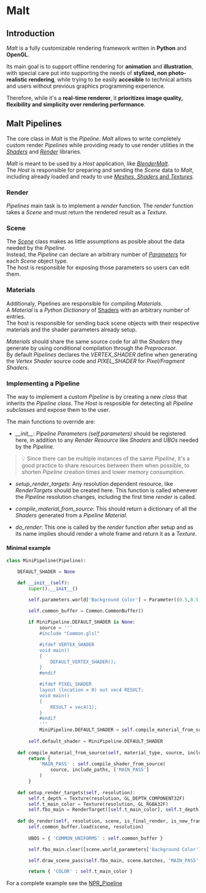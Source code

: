 # Malt

## Introduction

*Malt* is a fully customizable rendering framework written in **Python** and **OpenGL**.

Its main goal is to support offline rendering for **animation** and **illustration**, with special care put into supporting the needs of **stylized, non photo-realistic rendering**, while trying to be easily **accesible** to technical artists and users without previous graphics programming experience.

Therefore, while it's a **real-time renderer**, it **prioritizes image quality, flexibility and simplicity over rendering performance**.

## Malt Pipelines

The core class in *Malt* is the *Pipeline*.
*Malt* allows to write completely custom render *Pipelines* while providing ready to use render utilities in the [*Shaders*](Shaders) and [*Render*](Render) libraries.

*Malt* is meant to be used by a *Host* application, like [*BlenderMalt*](../BlenderMalt).  
The *Host* is responsible for preparing and sending the *Scene* data to *Malt*, including already loaded and ready to use [*Meshes*, *Shaders* and *Textures*](GL). 

### Render

*Pipelines* main task is to implement a *render* function.
The *render* function takes a *Scene* and must return the rendered result as a *Texture*.

### Scene

The [*Scene*](Scene.py) class makes as little assumptions as posible about the data needed by the *Pipeline*.  
Instead, the *Pipeline* can declare an arbitrary number of [*Parameters*](Parameter.py) for each *Scene* object type.  
The host is responsible for exposing those parameters so users can edit them.

### Materials

Additionaly, Pipelines are responsible for compiling *Materials*.  
A *Material* is a *Python Dictionary* of [Shaders](GL/Shader.py) with an arbitrary number of entries.  
The host is responsible for sending back scene objects with their respective materials and the shader parameters already setup.  

*Materials* should share the same source code for all the *Shaders* they generate by using conditional compilation through the *Preprocesor*.  
By default *Pipelines* declares the *VERTEX_SHADER* define when generating the *Vertex Shader* source code and *PIXEL_SHADER* for *Pixel/Fragment Shaders*.

### Implementing a Pipeline

The way to implement a custom *Pipeline* is by creating a new *class* that inherits the *Pipeline* *class*. The *Host* is resposible for detecting all *Pipeline* *subclasses* and expose them to the user.

The main functions to override are:

* *\_\_init__*: *Pipeline Parameters* *(self.parameters)* should be registered here, in addition to any *Render Resource* like *Shaders* and *UBOs* needed by the *Pipeline*.

> 💡 Since there can be multiple instances of the same *Pipeline*, it's a good practice to share resources between them when possible, to shorten *Pipeline* creation times and lower memory consumption.

* *setup_render_targets*: Any resolution dependent resource, like *RenderTargets* should be created here. This function is called whenever the *Pipeline* resolution changes, including the first time *render* is called.  

* *compile_material_from_source*: This should return a dictionary of all the *Shaders* generated from a *Pipeline* *Material*.

* *do_render*: This one is called by the *render* function after setup and as its name implies should render a whole frame and return it as a *Texture*.

#### Minimal example

```Python
class MiniPipeline(Pipeline):

    DEFAULT_SHADER = None

    def __init__(self):
        super().__init__()

        self.parameters.world['Background Color'] = Parameter((0.5,0.5,0.5,1), Type.FLOAT, 4)

        self.common_buffer = Common.CommonBuffer()
        
        if MiniPipeline.DEFAULT_SHADER is None: 
            source = '''
            #include "Common.glsl"

            #ifdef VERTEX_SHADER
            void main()
            {
                DEFAULT_VERTEX_SHADER();
            }
            #endif

            #ifdef PIXEL_SHADER
            layout (location = 0) out vec4 RESULT;
            void main()
            {
                RESULT = vec4(1);
            }
            #endif
            '''
            MiniPipeline.DEFAULT_SHADER = self.compile_material_from_source('mesh', source)
        
        self.default_shader = MiniPipeline.DEFAULT_SHADER
        
    def compile_material_from_source(self, material_type, source, include_paths=[]):
        return {
            'MAIN_PASS' : self.compile_shader_from_source(
                source, include_paths, ['MAIN_PASS']
            )
        }
    
    def setup_render_targets(self, resolution):
        self.t_depth = Texture(resolution, GL_DEPTH_COMPONENT32F)
        self.t_main_color = Texture(resolution, GL_RGBA32F)
        self.fbo_main = RenderTarget([self.t_main_color], self.t_depth)
        
    def do_render(self, resolution, scene, is_final_render, is_new_frame):
        self.common_buffer.load(scene, resolution)
        
        UBOS = { 'COMMON_UNIFORMS' : self.common_buffer }

        self.fbo_main.clear([scene.world_parameters['Background Color']], 1)

        self.draw_scene_pass(self.fbo_main, scene.batches, 'MAIN_PASS', self.default_shader['MAIN_PASS'], UBOS)

        return { 'COLOR' : self.t_main_color }
```

For a complete example see the [NPR_Pipeline](Pipelines/NPR_Pipeline)

